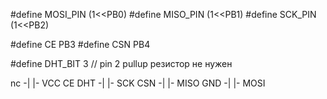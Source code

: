 #define MOSI_PIN	(1<<PB0)
#define MISO_PIN 	(1<<PB1)
#define SCK_PIN 	(1<<PB2)

#define CE  PB3
#define CSN PB4

#define DHT_BIT         3 // pin 2  pullup резистор не нужен


nc   -|    |- VCC CE
DHT  -|    |- SCK
CSN  -|    |- MISO
GND  -|    |- MOSI

